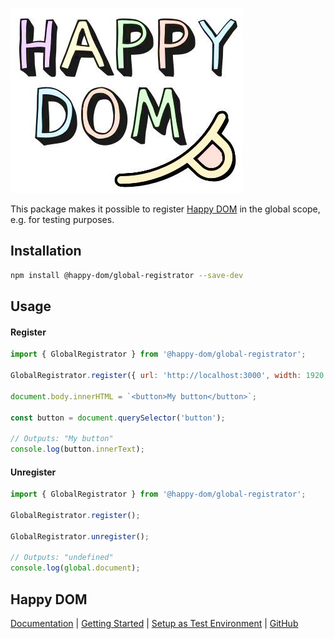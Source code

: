 ![Happy DOM Logo](https://github.com/capricorn86/happy-dom/raw/master/docs/happy-dom-logo.jpg)

This package makes it possible to register [Happy DOM](https://github.com/capricorn86/happy-dom) in the global scope, e.g. for testing purposes.

## Installation

```bash
npm install @happy-dom/global-registrator --save-dev
```

## Usage

#### Register

```javascript
import { GlobalRegistrator } from '@happy-dom/global-registrator';

GlobalRegistrator.register({ url: 'http://localhost:3000', width: 1920, height: 1080 });

document.body.innerHTML = `<button>My button</button>`;

const button = document.querySelector('button');

// Outputs: "My button"
console.log(button.innerText);
```

#### Unregister

```javascript
import { GlobalRegistrator } from '@happy-dom/global-registrator';

GlobalRegistrator.register();

GlobalRegistrator.unregister();

// Outputs: "undefined"
console.log(global.document);
```

## Happy DOM

[Documentation](https://github.com/capricorn86/happy-dom/wiki) | [Getting Started](https://github.com/capricorn86/happy-dom/wiki/Getting-started) | [Setup as Test Environment](https://github.com/capricorn86/happy-dom/wiki/Setup-as-Test-Environment) | [GitHub](https://github.com/capricorn86/happy-dom/)